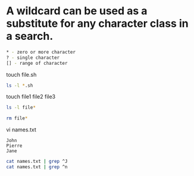 # A wildcard can be used as a substitute for any character class in a search.

```bash
* - zero or more character
? - single character
[] - range of character
```
touch file.sh
```bash
ls -l *.sh
```
touch file1 file2 file3
```bash
ls -l file*
```
```bash
rm file*
```
vi names.txt
```
John
Pierre
Jane

 ```
```bash
cat names.txt | grep ^J
cat names.txt | grep ^n
```
